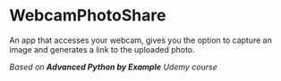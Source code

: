 # WebcamPhotoShare

An app that accesses your webcam, gives you the option to capture an image and generates a link to the uploaded photo.

*Based on **Advanced Python by Example** Udemy course*
